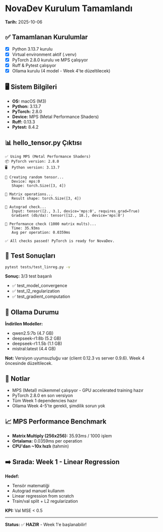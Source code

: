 # NovaDev Kurulum Tamamlandı

**Tarih:** 2025-10-06

## ✅ Tamamlanan Kurulumlar

- [x] Python 3.13.7 kurulu
- [x] Virtual environment aktif (.venv)
- [x] PyTorch 2.8.0 kurulu ve MPS çalışıyor
- [x] Ruff & Pytest çalışıyor
- [x] Ollama kurulu (4 model - Week 4'te düzeltilecek)

## 🖥️ Sistem Bilgileri

- **OS:** macOS (M3)
- **Python:** 3.13.7
- **PyTorch:** 2.8.0
- **Device:** MPS (Metal Performance Shaders)
- **Ruff:** 0.13.3
- **Pytest:** 8.4.2

## 📊 hello_tensor.py Çıktısı

```
✅ Using MPS (Metal Performance Shaders)
📦 PyTorch version: 2.8.0
🖥️  Python version: 3.13.7

🔹 Creating random tensor...
   Device: mps:0
   Shape: torch.Size([3, 4])

🔹 Matrix operations...
   Result shape: torch.Size([3, 4])

🔹 Autograd check...
   Input: tensor([2., 3.], device='mps:0', requires_grad=True)
   Gradient (db/da): tensor([12., 18.], device='mps:0')

🔹 Performance check (1000 matrix mults)...
   Time: 35.93ms
   Avg per operation: 0.0359ms

✅ All checks passed! PyTorch is ready for NovaDev.
```

## 🧪 Test Sonuçları

```bash
pytest tests/test_linreg.py -v
```

**Sonuç:** 3/3 test başarılı
- ✅ test_model_convergence
- ✅ test_l2_regularization  
- ✅ test_gradient_computation

## 🧠 Ollama Durumu

**İndirilen Modeller:**
- qwen2.5:7b (4.7 GB)
- deepseek-r1:8b (5.2 GB)
- deepseek-r1:1.5b (1.1 GB)
- mistral:latest (4.4 GB)

**Not:** Versiyon uyumsuzluğu var (client 0.12.3 vs server 0.9.6). Week 4 öncesinde düzeltilecek.

## 💭 Notlar

- MPS (Metal) mükemmel çalışıyor - GPU accelerated training hazır
- PyTorch 2.8.0 en son versiyon
- Tüm Week 1 dependencies hazır
- Ollama Week 4-5'te gerekli, şimdilik sorun yok

## 📈 MPS Performance Benchmark

- **Matrix Multiply (256x256):** 35.93ms / 1000 işlem
- **Ortalama:** 0.0359ms per operation
- **CPU'dan ~10x hızlı** (tahmin)

## ➡️ Sırada: Week 1 - Linear Regression

**Hedef:**
- Tensör matematiği
- Autograd manuel kullanım
- Linear regression from scratch
- Train/val split + L2 regularization

**KPI:** Val MSE < 0.5

---

**Status:** ✅ **HAZIR** - Week 1'e başlanabilir!
